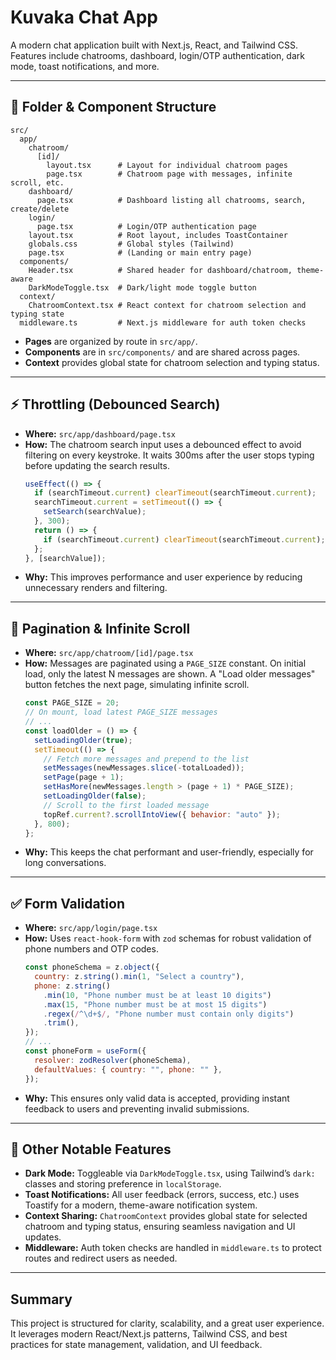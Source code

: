 # Kuvaka Chat App

A modern chat application built with Next.js, React, and Tailwind CSS. Features include chatrooms, dashboard, login/OTP authentication, dark mode, toast notifications, and more.

---

## 📁 Folder & Component Structure

```
src/
  app/
    chatroom/
      [id]/
        layout.tsx      # Layout for individual chatroom pages
        page.tsx        # Chatroom page with messages, infinite scroll, etc.
    dashboard/
      page.tsx          # Dashboard listing all chatrooms, search, create/delete
    login/
      page.tsx          # Login/OTP authentication page
    layout.tsx          # Root layout, includes ToastContainer
    globals.css         # Global styles (Tailwind)
    page.tsx            # (Landing or main entry page)
  components/
    Header.tsx          # Shared header for dashboard/chatroom, theme-aware
    DarkModeToggle.tsx  # Dark/light mode toggle button
  context/
    ChatroomContext.tsx # React context for chatroom selection and typing state
  middleware.ts         # Next.js middleware for auth token checks
```

- **Pages** are organized by route in `src/app/`.
- **Components** are in `src/components/` and are shared across pages.
- **Context** provides global state for chatroom selection and typing status.

---

## ⚡ Throttling (Debounced Search)

- **Where:** `src/app/dashboard/page.tsx`
- **How:** The chatroom search input uses a debounced effect to avoid filtering on every keystroke. It waits 300ms after the user stops typing before updating the search results.
  ```js
  useEffect(() => {
    if (searchTimeout.current) clearTimeout(searchTimeout.current);
    searchTimeout.current = setTimeout(() => {
      setSearch(searchValue);
    }, 300);
    return () => {
      if (searchTimeout.current) clearTimeout(searchTimeout.current);
    };
  }, [searchValue]);
  ```
- **Why:** This improves performance and user experience by reducing unnecessary renders and filtering.

---

## 🔄 Pagination & Infinite Scroll

- **Where:** `src/app/chatroom/[id]/page.tsx`
- **How:** Messages are paginated using a `PAGE_SIZE` constant. On initial load, only the latest N messages are shown. A "Load older messages" button fetches the next page, simulating infinite scroll.
  ```js
  const PAGE_SIZE = 20;
  // On mount, load latest PAGE_SIZE messages
  // ...
  const loadOlder = () => {
    setLoadingOlder(true);
    setTimeout(() => {
      // Fetch more messages and prepend to the list
      setMessages(newMessages.slice(-totalLoaded));
      setPage(page + 1);
      setHasMore(newMessages.length > (page + 1) * PAGE_SIZE);
      setLoadingOlder(false);
      // Scroll to the first loaded message
      topRef.current?.scrollIntoView({ behavior: "auto" });
    }, 800);
  };
  ```
- **Why:** This keeps the chat performant and user-friendly, especially for long conversations.

---

## ✅ Form Validation

- **Where:** `src/app/login/page.tsx`
- **How:** Uses `react-hook-form` with `zod` schemas for robust validation of phone numbers and OTP codes.
  ```js
  const phoneSchema = z.object({
    country: z.string().min(1, "Select a country"),
    phone: z.string()
      .min(10, "Phone number must be at least 10 digits")
      .max(15, "Phone number must be at most 15 digits")
      .regex(/^\d+$/, "Phone number must contain only digits")
      .trim(),
  });
  // ...
  const phoneForm = useForm({
    resolver: zodResolver(phoneSchema),
    defaultValues: { country: "", phone: "" },
  });
  ```
- **Why:** This ensures only valid data is accepted, providing instant feedback to users and preventing invalid submissions.

---

## 🌙 Other Notable Features

- **Dark Mode:** Toggleable via `DarkModeToggle.tsx`, using Tailwind’s `dark:` classes and storing preference in `localStorage`.
- **Toast Notifications:** All user feedback (errors, success, etc.) uses Toastify for a modern, theme-aware notification system.
- **Context Sharing:** `ChatroomContext` provides global state for selected chatroom and typing status, ensuring seamless navigation and UI updates.
- **Middleware:** Auth token checks are handled in `middleware.ts` to protect routes and redirect users as needed.

---

## Summary

This project is structured for clarity, scalability, and a great user experience. It leverages modern React/Next.js patterns, Tailwind CSS, and best practices for state management, validation, and UI feedback.
